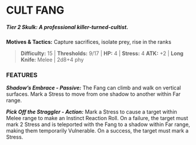 # CULT FANG

##### **Tier 2 Skulk:** *A professional killer-turned-cultist.*

**Motives & Tactics:** Capture sacrifices, isolate prey, rise in the ranks

> **Difficulty:** 15 | **Thresholds:** 9/17 | **HP:** 4 | **Stress:** 4
> **ATK:** +2 | **Long Knife:** Melee | 2d8+4 phy

### FEATURES

***Shadow’s Embrace - Passive:*** The Fang can climb and walk on vertical surfaces. Mark a Stress to move from one shadow to another within Far range.

***Pick Off the Straggler - Action:*** Mark a Stress to cause a target within Melee range to make an Instinct Reaction Roll. On a failure, the target must mark 2 Stress and is teleported with the Fang to a shadow within Far range, making them temporarily Vulnerable. On a success, the target must mark a Stress.
